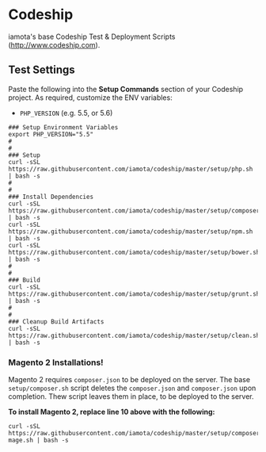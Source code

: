 # Codeship
iamota's base Codeship Test &amp; Deployment Scripts (http://www.codeship.com).


## Test Settings

Paste the following into the **Setup Commands** section of your Codeship project. As required, customize the ENV variables:
- `PHP_VERSION` (e.g. 5.5, or 5.6)

```Shell
### Setup Environment Variables
export PHP_VERSION="5.5"
#
#
### Setup
curl -sSL https://raw.githubusercontent.com/iamota/codeship/master/setup/php.sh | bash -s
#
#
### Install Dependencies
curl -sSL https://raw.githubusercontent.com/iamota/codeship/master/setup/composer.sh | bash -s
curl -sSL https://raw.githubusercontent.com/iamota/codeship/master/setup/npm.sh | bash -s
curl -sSL https://raw.githubusercontent.com/iamota/codeship/master/setup/bower.sh | bash -s
#
#
### Build
curl -sSL https://raw.githubusercontent.com/iamota/codeship/master/setup/grunt.sh | bash -s
#
#
### Cleanup Build Artifacts
curl -sSL https://raw.githubusercontent.com/iamota/codeship/master/setup/clean.sh | bash -s
```

### Magento 2 Installations!

Magento 2 requires `composer.json` to be deployed on the server. The base `setup/composer.sh` script deletes the `composer.json` and `composer.json` upon completion. Thew script leaves them in place, to be deployed to the server.

**To install Magento 2, replace line 10 above with the following:**
```
curl -sSL https://raw.githubusercontent.com/iamota/codeship/master/setup/composer-mage.sh | bash -s
```
